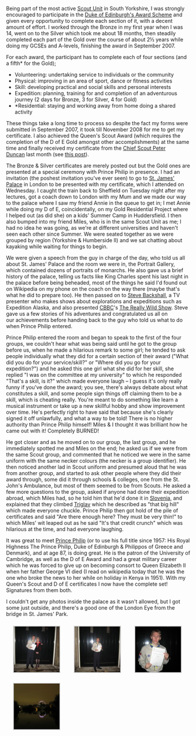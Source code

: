Being part of the most active [Scout Unit](http://www.woodseatsventureunit.com/) in South Yorkshire,
I was strongly encouraged to participate in the [Duke of Edinburgh's Award
Scheme](http://en.wikipedia.org/wiki/Duke_of_Edinburgh's_Award) and given every opportunity to
complete each section of it, with a decent amount of effort. I worked through the Bronze in my first
year when I was 14, went on to the Silver which took me about 18 months, then steadily completed
each part of the Gold over the course of about 2½ years while doing
my GCSEs and A-levels, finishing the award in September 2007.

For each award, the participant has to complete each of four sections (and a fifth\* for the Gold);

- Volunteering: undertaking service to individuals or the community
- Physical: improving in an area of sport, dance or fitness activities
- Skill: developing practical and social skills and personal interests
- Expedition: planning, training for and completion of an adventurous journey (2 days for Bronze, 3
  for Silver, 4 for Gold)
- \*Residential: staying and working away from home doing a shared activity

These things take a long time to process so despite the fact my forms were submitted in September
2007, it took till November 2008 for me to get my certificate. I also achieved the Queen's Scout
Award (which requires the completion of the D of E Gold amongst other accomplishments) at the same
time and finally received my certificate from the [Chief
Scout](http://en.wikipedia.org/wiki/Chief_Scout)[ Peter
Duncan](http://en.wikipedia.org/wiki/Peter_Duncan_(actor)) last month (see [this
post](https://bennuttall.com/london-baby/ "London, baby!")).

The Bronze & Silver certificates are merely posted out but the Gold ones are presented at a special
ceremony with Prince Philip in presence. I had an invitation (the poshest invitation you've ever
seen) to go to [St. James' Palace](http://en.wikipedia.org/wiki/St_James'_Palace) in London to be
presented with my certificate, which I attended on Wednesday. I caught the train back to Sheffield
on Tuesday night after my lectures, got a coach down to London with my Mum and we made our way to
the palace where I saw my friend Annie in the queue to get in; I met Annie while doing my D of E,
coincidentally, on my Gold Residential Project where I helped out (as did she) on a kids' Summer
Camp in Huddersfield. I then also bumped into my friend Miles, who is in the same Scout Unit as me;
I had no idea he was going, as we're at different universities and haven't seen each other since
Summer. We were seated together as we were grouped by region (Yorkshire & Humberside II) and we sat
chatting about kayaking while waiting for things to begin.

We were given a speech from the guy in charge of the day, who told us all about St. James' Palace
and the room we were in, the Portrait Gallery, which contained dozens of portraits of monarchs. He
also gave us a brief history of the palace, telling us facts like King Charles spent his last night
in the palace before being beheaded, most of the things he said I'd found out on Wikipedia on my
phone on the coach on the way there (maybe that's what he did to prepare too). He then passed on
to [Steve Backshall](http://en.wikipedia.org/wiki/Steve_Backshall),
a TV presenter who makes shows about explorations
and expeditions such as Expedition Alaska, and also
presented [CBBC](http://en.wikipedia.org/wiki/CBBC)'s [The Really
Wild Show](http://en.wikipedia.org/wiki/The_Really_Wild_Show). Steve gave us a few stories of his
adventures and congratulated us all on our achievements before
handing back to the guy who told us what to do when Prince Philip entered.

Prince Philip entered the room and began to speak to the first of the four groups, we couldn't hear
what was being said until he got to the group before us, when he made a hilarious remark to some
girl; he tended to ask people individually what they did for a certain section of their award ("What
did you do for your service/skill?" or "Where did you go for your expedition?") and he asked this
one girl what she did for her skill, she replied "I was on the committee at my university" to which
he responded "That's a skill, is it?" which made everyone laugh – I guess it's only really funny if
you've done the award; you see, there's always debate about what constitutes a skill, and some
people sign things off claiming them to be a skill, which is cheating really. You're meant to do
something like learn a musical instrument or take up a new skillful hobby and show improvement over
time. He's perfectly right to have said that because she's clearly signed it off unlawfully, and
what a way to be told! There is no higher authority than Prince Philip himself! Miles & I thought it
was brilliant how he came out with it! Completely BURNED!

He got closer and as he moved on to our group, the last group, and he immediately spotted me and
Miles on the end; he asked us if we were from the same Scout group, and commented that he noticed we
were in the same uniform with the same necker colours
(the necker is a group identifier). He then noticed another lad
in Scout uniform and presumed aloud that he was from another group, and started to ask other people
where they did their award through, some did it through schools & colleges, one from the St. John's
Ambulance, but most of them seemed to be from Scouts. He asked a few more questions to the group,
asked if anyone had done their expedition abroad, which Miles had, so he told him that he'd done it
in [Slovenia](http://en.wikipedia.org/wiki/Slovenia), and explained that they
climbed [Triglav](http://en.wikipedia.org/wiki/Triglav) which he
described as "that big hill" which made everyone chuckle. Prince Philip then got hold of the pile of
certificates and said "Are there enough here? They must be very thin!" to which Miles' wit leaped
out as he said "It's that credit crunch" which was hilarious at the time, and had everyone laughing.

It was great to meet [Prince
Philip](http://en.wikipedia.org/wiki/Prince_Philip,_Duke_of_Edinburgh) (or to use his full title
since 1957: His Royal Highness The Prince Philip, Duke of Edinburgh
& Philippos of Greece and Denmark), and at age 87, is doing
great. He is the patron of the University of Cambridge, as well as the D of E Award and had a great
military career which he was forced to give up on becoming consort to Queen Elizabeth II when her
father George VI died (I read on wikipedia today that he was the
one who broke the news to her while on holiday in Kenya in 1951). With my Queen's Scout and D of E
certificates I now have the complete set! Signatures from them both.

I couldn't get any photos inside the palace as it wasn't allowed, but I got some just outside, and
there's a good one of the London Eye from the bridge in St. James' Park.


<style type="text/css">
			#gallery-39 {
				margin: auto;
			}
			#gallery-39 .gallery-item {
				float: left;
				margin-top: 10px;
				text-align: center;
				width: 33%;
			}
			#gallery-39 img {
				border: 2px solid #cfcfcf;
			}
			#gallery-39 .gallery-caption {
				margin-left: 0;
			}
			/* see gallery_shortcode() in wp-includes/media.php */
		</style>
<div class="gallery galleryid-1282 gallery-columns-3 gallery-size-thumbnail" id="gallery-39"><dl class="gallery-item">
<dt class="gallery-icon landscape">
<img alt="" class="attachment-thumbnail size-thumbnail" decoding="async" height="125" loading="lazy" src="images/IMG_2088.resized-150x150.jpg" width="125"/>
</dt></dl><dl class="gallery-item">
<dt class="gallery-icon portrait">
<img alt="" class="attachment-thumbnail size-thumbnail" decoding="async" height="125" loading="lazy" src="images/IMG_2089.resized-150x150.jpg" width="125"/>
</dt></dl><dl class="gallery-item">
<dt class="gallery-icon landscape">
<img alt="" class="attachment-thumbnail size-thumbnail" decoding="async" height="125" loading="lazy" sizes="auto, (max-width: 125px) 100vw, 125px" src="images/IMG_2091-125x125.jpg" width="125"/>
</dt></dl><br style="clear: both"/><dl class="gallery-item">
<dt class="gallery-icon landscape">
<img alt="" class="attachment-thumbnail size-thumbnail" decoding="async" height="125" loading="lazy" src="images/IMG_2107-150x150.jpg" width="125"/>
</dt></dl>
<br style="clear: both"/>
</div>
</p>
